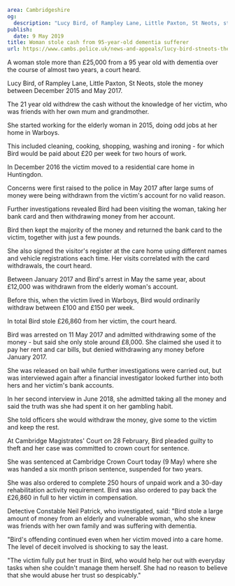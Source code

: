 ```yaml
area: Cambridgeshire
og:
  description: "Lucy Bird, of Rampley Lane, Little Paxton, St Neots, stole more than \xA325,000 from her victim"
publish:
  date: 9 May 2019
title: Woman stole cash from 95-year-old dementia sufferer
url: https://www.cambs.police.uk/news-and-appeals/lucy-bird-stneots-theft-sentencing-crown-court
```

A woman stole more than £25,000 from a 95 year old with dementia over the course of almost two years, a court heard.

Lucy Bird, of Rampley Lane, Little Paxton, St Neots, stole the money between December 2015 and May 2017.

The 21 year old withdrew the cash without the knowledge of her victim, who was friends with her own mum and grandmother.

She started working for the elderly woman in 2015, doing odd jobs at her home in Warboys.

This included cleaning, cooking, shopping, washing and ironing - for which Bird would be paid about £20 per week for two hours of work.

In December 2016 the victim moved to a residential care home in Huntingdon.

Concerns were first raised to the police in May 2017 after large sums of money were being withdrawn from the victim's account for no valid reason.

Further investigations revealed Bird had been visiting the woman, taking her bank card and then withdrawing money from her account.

Bird then kept the majority of the money and returned the bank card to the victim, together with just a few pounds.

She also signed the visitor's register at the care home using different names and vehicle registrations each time. Her visits correlated with the card withdrawals, the court heard.

Between January 2017 and Bird's arrest in May the same year, about £12,000 was withdrawn from the elderly woman's account.

Before this, when the victim lived in Warboys, Bird would ordinarily withdraw between £100 and £150 per week.

In total Bird stole £26,860 from her victim, the court heard.

Bird was arrested on 11 May 2017 and admitted withdrawing some of the money - but said she only stole around £8,000. She claimed she used it to pay her rent and car bills, but denied withdrawing any money before January 2017.

She was released on bail while further investigations were carried out, but was interviewed again after a financial investigator looked further into both hers and her victim's bank accounts.

In her second interview in June 2018, she admitted taking all the money and said the truth was she had spent it on her gambling habit.

She told officers she would withdraw the money, give some to the victim and keep the rest.

At Cambridge Magistrates' Court on 28 February, Bird pleaded guilty to theft and her case was committed to crown court for sentence.

She was sentenced at Cambridge Crown Court today (9 May) where she was handed a six month prison sentence, suspended for two years.

She was also ordered to complete 250 hours of unpaid work and a 30-day rehabilitation activity requirement. Bird was also ordered to pay back the £26,860 in full to her victim in compensation.

Detective Constable Neil Patrick, who investigated, said: "Bird stole a large amount of money from an elderly and vulnerable woman, who she knew was friends with her own family and was suffering with dementia.

"Bird's offending continued even when her victim moved into a care home. The level of deceit involved is shocking to say the least.

"The victim fully put her trust in Bird, who would help her out with everyday tasks when she couldn't manage them herself. She had no reason to believe that she would abuse her trust so despicably."
